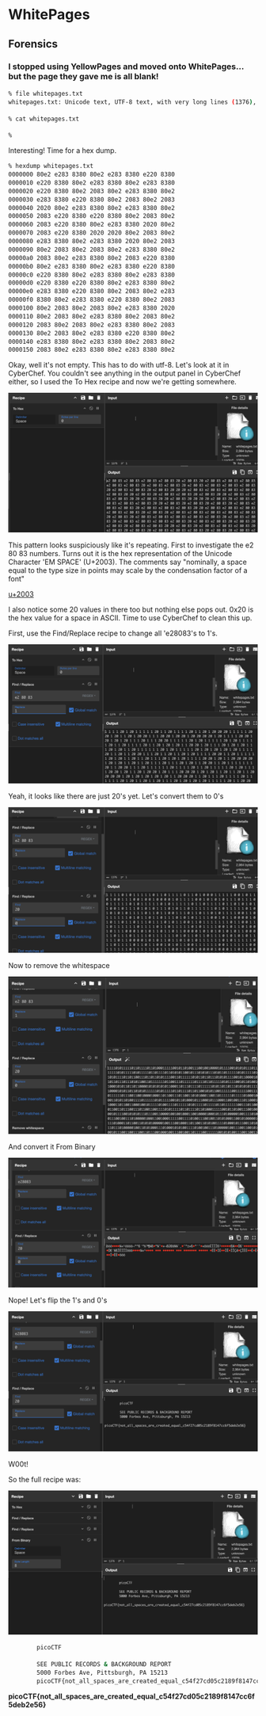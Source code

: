 # WhitePages

## Forensics

### I stopped using YellowPages and moved onto WhitePages... but the page they gave me is all blank!

```sh
% file whitepages.txt
whitepages.txt: Unicode text, UTF-8 text, with very long lines (1376), with no line terminators

% cat whitepages.txt
                                                                                                                                                                                                                                                                                                                                                                                                                                                                                                                                                                                                                                                                                                                                                                                                                                                                                                                                                                                                                                                                                                                                                                                                                                                                                                                                                                                                                                
%
```

Interesting!  Time for a hex dump.

```sh
% hexdump whitepages.txt
0000000 80e2 e283 8380 80e2 e283 8380 e220 8380
0000010 e220 8380 80e2 e283 8380 80e2 e283 8380
0000020 e220 8380 80e2 2083 80e2 e283 8380 80e2
0000030 e283 8380 e220 8380 80e2 2083 80e2 2083
0000040 2020 80e2 e283 8380 80e2 e283 8380 80e2
0000050 2083 e220 8380 e220 8380 80e2 2083 80e2
0000060 2083 e220 8380 80e2 e283 8380 2020 80e2
0000070 2083 e220 8380 2020 2020 80e2 2083 80e2
0000080 e283 8380 80e2 e283 8380 2020 80e2 2083
0000090 80e2 2083 80e2 2083 80e2 e283 8380 80e2
00000a0 2083 80e2 e283 8380 80e2 2083 e220 8380
00000b0 80e2 e283 8380 80e2 e283 8380 e220 8380
00000c0 e220 8380 80e2 e283 8380 80e2 e283 8380
00000d0 e220 8380 e220 8380 80e2 e283 8380 80e2
00000e0 e283 8380 e220 8380 80e2 2083 80e2 e283
00000f0 8380 80e2 e283 8380 e220 8380 80e2 2083
0000100 80e2 2083 80e2 2083 80e2 e283 8380 2020
0000110 80e2 2083 80e2 e283 8380 80e2 2083 80e2
0000120 2083 80e2 2083 80e2 e283 8380 80e2 2083
0000130 80e2 2083 80e2 e283 8380 e220 8380 80e2
0000140 e283 8380 80e2 e283 8380 80e2 2083 80e2
0000150 2083 80e2 e283 8380 80e2 e283 8380 80e2
```

Okay, well it's not empty.  This has to do with utf-8. Let's look at it in CyberChef.  You couldn't see anything in the output panel in CyberChef either, so I used the To Hex recipe and now we're getting somewhere.

![cyberchef hex](./cyber_chef_hex.png)

This pattern looks suspiciously like it's repeating.  First to investigate the e2 80 83 numbers.  Turns out it is the hex representation of the Unicode Character 'EM SPACE' (U+2003).  The comments say "nominally, a space equal to the type size in points may scale by the condensation factor of a font"

[u+2003](https://www.fileformat.info/info/unicode/char/2003/index.htm)

I also notice some 20 values in there too but nothing else pops out.  0x20 is the hex value for a space in ASCII. Time to use CyberChef to clean this up.

First, use the Find/Replace recipe to change all 'e28083's to 1's.

![e28083 to 1](./e28083_1.png)

Yeah, it looks like there are just 20's yet.  Let's convert them to 0's

![20_to_0](./20_0.png)

Now to remove the whitespace

![remove the whitespace](./remove_whitespace.png)

And convert it From Binary

![binary 1](./from_binary_1.png)

Nope!  Let's flip the 1's and 0's

![binary 2](./from_binary_2.png)

W00t!

So the full recipe was:

![recipe](./recipe.png)

```sh
		picoCTF

		SEE PUBLIC RECORDS & BACKGROUND REPORT
		5000 Forbes Ave, Pittsburgh, PA 15213
		picoCTF{not_all_spaces_are_created_equal_c54f27cd05c2189f8147cc6f5deb2e56}
```

**picoCTF{not_all_spaces_are_created_equal_c54f27cd05c2189f8147cc6f5deb2e56}**




